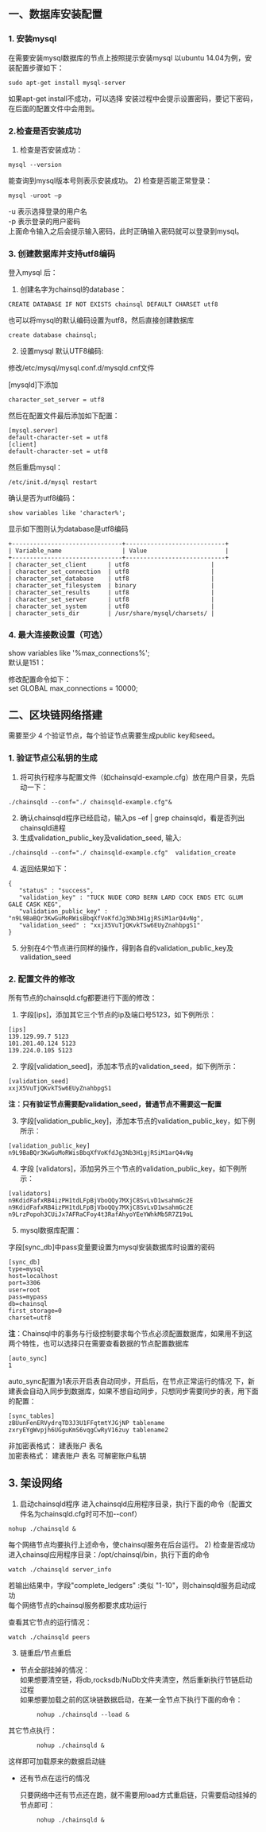 ## 一、数据库安装配置
### 1. 安装mysql
在需要安装mysql数据库的节点上按照提示安装mysql
以ubuntu 14.04为例，安装配置步骤如下： 
```
sudo apt-get install mysql-server
```
如果apt-get install不成功，可以选择
安装过程中会提示设置密码，要记下密码，在后面的配置文件中会用到。
### 2.检查是否安装成功
1)	检查是否安装成功：<br>
```
mysql --version
```
能查询到mysql版本号则表示安装成功。
2)	检查是否能正常登录：
```
mysql -uroot –p
```
-u 表示选择登录的用户名<br>
-p 表示登录的用户密码<br>
上面命令输入之后会提示输入密码，此时正确输入密码就可以登录到mysql。
### 3.	创建数据库并支持utf8编码
登入mysql 后：
1)	创建名字为chainsql的database：
```
CREATE DATABASE IF NOT EXISTS chainsql DEFAULT CHARSET utf8 
```
也可以将mysql的默认编码设置为utf8，然后直接创建数据库
```
create database chainsql;
```

2) 设置mysql 默认UTF8编码:<br>

修改/etc/mysql/mysql.conf.d/mysqld.cnf文件<br>

[mysqld]下添加
```
character_set_server = utf8
```
然后在配置文件最后添加如下配置：
```
[mysql.server]
default-character-set = utf8
[client]
default-character-set = utf8
```
然后重启mysql：
```
/etc/init.d/mysql restart
```
确认是否为utf8编码：
```
show variables like 'character%';
```
显示如下图则认为database是utf8编码

```
+-------------------------------+----------------------------+
| Variable_name                 | Value                      |
+-------------------------------+----------------------------+
| character_set_client  	| utf8                       |
| character_set_connection	| utf8                       |
| character_set_database   	| utf8                       |
| character_set_filesystem 	| binary                     |
| character_set_results    	| utf8                       |
| character_set_server     	| utf8                       |
| character_set_system     	| utf8                       |
| character_sets_dir       	| /usr/share/mysql/charsets/ |
```

### 4.	最大连接数设置（可选）
show variables like '%max_connections%';<br>
默认是151：<br>
 
修改配置命令如下：<br>
set GLOBAL max_connections = 10000;<br>
	
## 二、区块链网络搭建
需要至少 4 个验证节点，每个验证节点需要生成public key和seed。
### 1.	验证节点公私钥的生成
1)	将可执行程序与配置文件（如chainsqld-example.cfg）放在用户目录，先启动一下：
```
./chainsqld --conf="./ chainsqld-example.cfg"&
```
2)	确认chainsqld程序已经启动，输入ps –ef | grep chainsqld，看是否列出chainsqld进程
3)	生成validation_public_key及validation_seed, 输入:<br>
```
./chainsqld --conf="./ chainsqld-example.cfg"  validation_create
```
4)	返回结果如下：
```
{
   "status" : "success",
   "validation_key" : "TUCK NUDE CORD BERN LARD COCK ENDS ETC GLUM GALE CASK KEG",
   "validation_public_key" : "n9L9BaBQr3KwGuMoRWisBbqXfVoKfdJg3Nb3H1gjRSiM1arQ4vNg",
   "validation_seed" : "xxjX5VuTjQKvkTSw6EUyZnahbpgS1"
}
```
5)	分别在4个节点进行同样的操作，得到各自的validation_public_key及validation_seed

### 2.	配置文件的修改
所有节点的chainsqld.cfg都要进行下面的修改：
1)	字段[ips]，添加其它三个节点的ip及端口号5123，如下例所示：
```
[ips]
139.129.99.7 5123
101.201.40.124 5123
139.224.0.105 5123
```

2)	字段[validation_seed]，添加本节点的validation_seed，如下例所示：
```
[validation_seed]
xxjX5VuTjQKvkTSw6EUyZnahbpgS1
```
**注：只有验证节点需要配validation_seed，普通节点不需要这一配置**

3)	字段[validation_public_key]，添加本节点的validation_public_key，如下例所示：
```
[validation_public_key]
n9L9BaBQr3KwGuMoRWisBbqXfVoKfdJg3Nb3H1gjRSiM1arQ4vNg
```
4)	字段 [validators]，添加另外三个节点的validation_public_key，如下例所示：
```
[validators]
n9KdidFafxRB4izPH1tdLFpBjVboQQy7MXjC8SvLvD1wsahmGc2E
n9KdidFafxRB4izPH1tdLFpBjVboQQy7MXjC8SvLvD1wsahmGc2E
n9LrzPopoh3CUiJx7AFRaCFoy4t3RafAhyoYEeYWhkMb5R7Z19oL
```
5) mysql数据库配置：<br>

字段[sync_db]中pass变量要设置为mysql安装数据库时设置的密码
```
[sync_db]
type=mysql
host=localhost
port=3306
user=root
pass=mypass
db=chainsql
first_storage=0
charset=utf8
```
**注**：Chainsql中的事务与行级控制要求每个节点必须配置数据库，如果用不到这两个特性，也可以选择只在需要查看数据的节点配置数据库
```
[auto_sync]
1
```
auto_sync配置为1表示开启表自动同步，开启后，在节点正常运行的情况 下，新建表会自动入同步到数据库，如果不想自动同步，只想同步需要同步的表，用下面的配置：
```
[sync_tables]
zBUunFenERVydrqTD3J3U1FFqtmtYJGjNP tablename
zxryEYgWvpjh6UGguKmS6vqgCwRyV16zuy tablename2
```
非加密表格式：	建表账户 表名<br>
加密表格式：	建表账户 表名 可解密账户私钥

## 3.	架设网络 　　
1)	启动chainsqld程序
进入chainsqld应用程序目录，执行下面的命令（配置文件名为chainsqld.cfg时可不加--conf）
```
nohup ./chainsqld &
```
每个网络节点均要执行上述命令，使chainsql服务在后台运行。
2)	检查是否成功<br>
进入chainsql应用程序目录：/opt/chainsql/bin，执行下面的命令
```
watch ./chainsqld server_info
```
若输出结果中，字段"complete_ledgers" :类似 "1-10"，则chainsqld服务启动成功<br>
每个网络节点的chainsql服务都要求成功运行

查看其它节点的运行情况：
```
watch ./chainsqld peers
```
3) 链重启/节点重启

- 节点全部挂掉的情况：<br>
	如果想要清空链，将db,rocksdb/NuDb文件夹清空，然后重新执行节链启动过程<br>
	如果想要加载之前的区块链数据启动，在某一全节点下执行下面的命令：<br>
```
		nohup ./chainsqld --load &
```

其它节点执行：
	
```
		nohup ./chainsqld &
```
这样即可加载原来的数据启动链

- 还有节点在运行的情况

    只要网络中还有节点还在跑，就不需要用load方式重启链，只需要启动挂掉的节点即可：
```
		nohup ./chainsqld &
```
